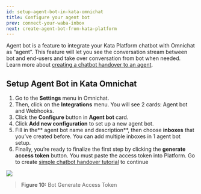 ```yaml
---
id: setup-agent-bot-in-kata-omnichat
title: Configure your agent bot
prev: connect-your-waba-inbox
next: create-agent-bot-from-kata-platform
---
```


Agent bot is a feature to integrate your Kata Platform chatbot with Omnichat as “agent”. This feature will let you see the conversation stream between bot and end-users and take over conversation from bot when needed. Learn more about [creating a chatbot handover to an agent](https://next-kata-docs.vercel.app/tutorials/create-simple-bot-handover-from-chatbot-to-agent).

## Setup Agent Bot in Kata Omnichat

1. Go to the **Settings** menu in Omnichat.
2. Then, click on the **Integrations** menu. You will see 2 cards: Agent bot and Webhooks.
3. Click the **Configure** button in **Agent bot** card.
4. Click **Add new configuration** to set up a new agent bot.
5. Fill in the** agent bot name and description**, then choose **inboxes** that you’ve created before. You can add multiple inboxes in 1 agent bot setup.
6. Finally, you’re ready to finalize the first step by clicking the **generate access token** button. You must paste the access token into Platform. Go to create [simple chatbot handover tutorial](/tutorials/create-simple-bot-handover-from-chatbot-to-agent) to continue

![](https://lh3.googleusercontent.com/XEOAR7toiy-EuqfPqLDTPTa-FMsvCYMTbPhxLisqblbuFPXF6QbMJ3GsyaNUFQZNmNEOqra9m0To6mSPL9CjoL0ffKQmelZdvYk3LdtEeqR3BPGiq_skeq_cRBxwi_PnVsWrVdhi)

> **Figure 10:** Bot Generate Access Token
